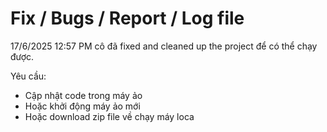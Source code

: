 # Fix / Bugs / Report / Log file

17/6/2025 12:57 PM cô đã fixed and cleaned up the project để có thể chạy được.

Yêu cầu: 
+ Cập nhật code trong máy ảo 
+ Hoặc khởi động máy ảo mới
+ Hoặc download zip file về chạy máy loca